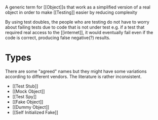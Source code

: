 A generic term for [[Object]]s that work as a simplified version of a real object in order to make [[Testing]] easier by reducing complexity

By using test doubles, the people who are testing do not have to worry about failing tests due to code that is not under test e.g. if a test that required real access to the [[internet]], it would eventually fail even if the code is correct, producing false negative(?) results.

# Types

There are some "agreed" names but they might have some variations according to different vendors. The literature is rather inconsistent.

- [[Test Stub]]
- [[Mock Object]]
- [[Test Spy]]
- [[Fake Object]]
- [[Dummy Object]]
- [[Self Initialized Fake]]